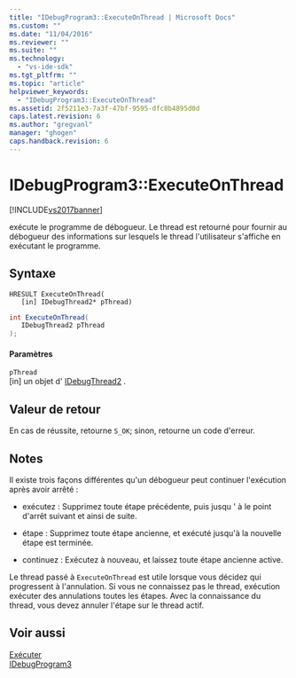 ```yaml
---
title: "IDebugProgram3::ExecuteOnThread | Microsoft Docs"
ms.custom: ""
ms.date: "11/04/2016"
ms.reviewer: ""
ms.suite: ""
ms.technology: 
  - "vs-ide-sdk"
ms.tgt_pltfrm: ""
ms.topic: "article"
helpviewer_keywords: 
  - "IDebugProgram3::ExecuteOnThread"
ms.assetid: 2f5211e3-7a3f-47bf-9595-dfc8b4895d0d
caps.latest.revision: 6
ms.author: "gregvanl"
manager: "ghogen"
caps.handback.revision: 6
---
```

# IDebugProgram3::ExecuteOnThread
[!INCLUDE[vs2017banner](../../../code-quality/includes/vs2017banner.md)]

exécute le programme de débogueur.  Le thread est retourné pour fournir au débogueur des informations sur lesquels le thread l'utilisateur s'affiche en exécutant le programme.  
  
## Syntaxe  
  
```cpp#  
HRESULT ExecuteOnThread(  
   [in] IDebugThread2* pThread)  
```  
  
```c#  
int ExecuteOnThread(  
   IDebugThread2 pThread  
);  
```  
  
#### Paramètres  
 `pThread`  
 \[in\]  un objet d' [IDebugThread2](../../../extensibility/debugger/reference/idebugthread2.md) .  
  
## Valeur de retour  
 En cas de réussite, retourne `S_OK`; sinon, retourne un code d'erreur.  
  
## Notes  
 Il existe trois façons différentes qu'un débogueur peut continuer l'exécution après avoir arrêté :  
  
-   exécutez : Supprimez toute étape précédente, puis jusqu ' à le point d'arrêt suivant et ainsi de suite.  
  
-   étape : Supprimez toute étape ancienne, et exécuté jusqu'à la nouvelle étape est terminée.  
  
-   continuez : Exécutez à nouveau, et laissez toute étape ancienne active.  
  
 Le thread passé à `ExecuteOnThread` est utile lorsque vous décidez qui progressent à l'annulation.  Si vous ne connaissez pas le thread, exécution exécuter des annulations toutes les étapes.  Avec la connaissance du thread, vous devez annuler l'étape sur le thread actif.  
  
## Voir aussi  
 [Exécuter](../../../extensibility/debugger/reference/idebugprogram2-execute.md)   
 [IDebugProgram3](../../../extensibility/debugger/reference/idebugprogram3.md)